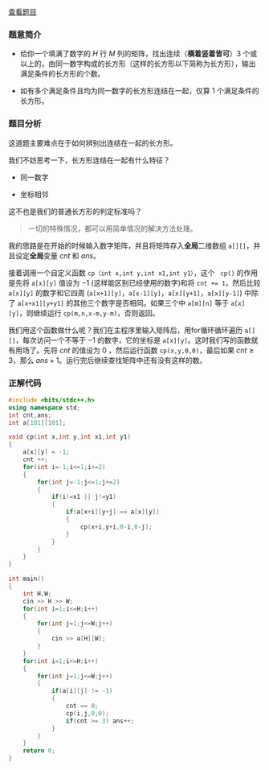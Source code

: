 [查看题目](https://www.luogu.com.cn/problem/AT319)

### 题意简介
 - 给你一个填满了数字的 $H$ 行 $M$ 列的矩阵，找出连续（**横着竖着皆可**）$3$ 个或以上的，由同一数字构成的长方形（这样的长方形以下简称为长方形），输出满足条件的长方形的个数。
 
 - 如有多个满足条件且均为同一数字的长方形连结在一起，仅算 $1$ 个满足条件的长方形。
 
### 题目分析
 这道题主要难点在于如何辨别出连结在一起的长方形。
 
 我们不妨思考一下，长方形连结在一起有什么特征？
 
 - 同一数字
 
 - 坐标相邻
 
 这不也是我们的普通长方形的判定标准吗？
 
 > 一切的特殊情况，都可以用简单情况的解决方法处理。
 
 我的思路是在开始的时候输入数字矩阵，并且将矩阵存入**全局**二维数组 ```a[][]```，并且设定**全局**变量 $cnt$ 和 $ans$。
 
 接着调用一个自定义函数 ```cp（int x,int y,int x1,int y1）```，这个 ``` cp()``` 的作用是先将 ```a[x][y]``` 值设为 $-1$ (这样能区别已经使用的数字)和将 ```cnt += 1```，然后比较 ```a[x][y]``` 的数字和它四周 (```a[x+1][y]```，```a[x-1][y]```，```a[x][y+1]```，```a[x][y-1]```) 中除了 ```a[x+x1][y+y1]``` 的其他三个数字是否相同。如果三个中 ```a[m][n]``` 等于 ```a[x][y]```，则继续运行 ```cp(m,n,x-m,y-m)```，否则返回。
 
 我们用这个函数做什么呢？我们在主程序里输入矩阵后，用for循环循环遍历 ```a[][]```，每次访问一个不等于 $-1$ 的数字，它的坐标是 ```a[x][y]```。这时我们写的函数就有用场了。先将 $cnt$ 的值设为 $0$ ，然后运行函数 ```cp(x,y,0,0)```，最后如果 $cnt \geq 3$，那么 $ans + 1$。运行完后继续查找矩阵中还有没有这样的数。
 
### 正解代码
 
```cpp
#include <bits/stdc++.h>
using namespace std;
int cnt,ans;
int a[101][101];

void cp(int x,int y,int x1,int y1)
{
    a[x][y] = -1;
    cnt ++;
    for(int i=-1;i<=1;i+=2)
    {
		for(int j=-1;j<=1;j+=2)
		{
			if(i!=x1 || j!=y1)
			{
				if(a[x+i][y+j] == a[x][y])
				{
					cp(x+i,y+i,0-i,0-j);
				}
			}
		}
	}
}

int main()
{
    int H,W;
    cin >> H >> W;
    for(int i=1;i<=H;i++)
    {
        for(int j=1;j<=W;j++)
        {
            cin >> a[H][W];
        }
    }
    for(int i=1;i<=H;i++)
    {
        for(int j=1;j<=W;j++)
        {
            if(a[i][j] != -1)
            {
                cnt == 0;
                cp(i,j,0,0);
                if(cnt >= 3) ans++; 
            } 
        }
    }
    return 0;
}
```